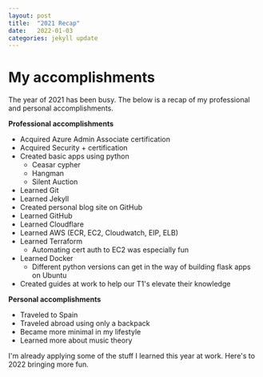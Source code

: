 ```yaml
---
layout: post
title:  "2021 Recap"
date:   2022-01-03
categories: jekyll update
---
```

# My accomplishments
The year of 2021 has been busy.  The below is a recap of my professional and personal accomplishments.

**Professional accomplishments**
* Acquired Azure Admin Associate certification
* Acquired Security + certification
* Created basic apps using python
    * Ceasar cypher
    * Hangman
    * Silent Auction
* Learned Git
* Learned Jekyll
* Created personal blog site on GitHub
* Learned GitHub
* Learned Cloudflare
* Learned AWS (ECR, EC2, Cloudwatch, EIP, ELB)
* Learned Terraform
    * Automating cert auth to EC2 was especially fun
* Learned Docker
    * Different python versions can get in the way of building flask apps on Ubuntu
* Created guides at work to help our T1's elevate their knowledge


**Personal accomplishments**
* Traveled to Spain
* Traveled abroad using only a backpack
* Became more minimal in my lifestyle
* Learned more about music theory

I'm already applying some of the stuff I learned this year at work.  Here's to 2022 bringing more fun.